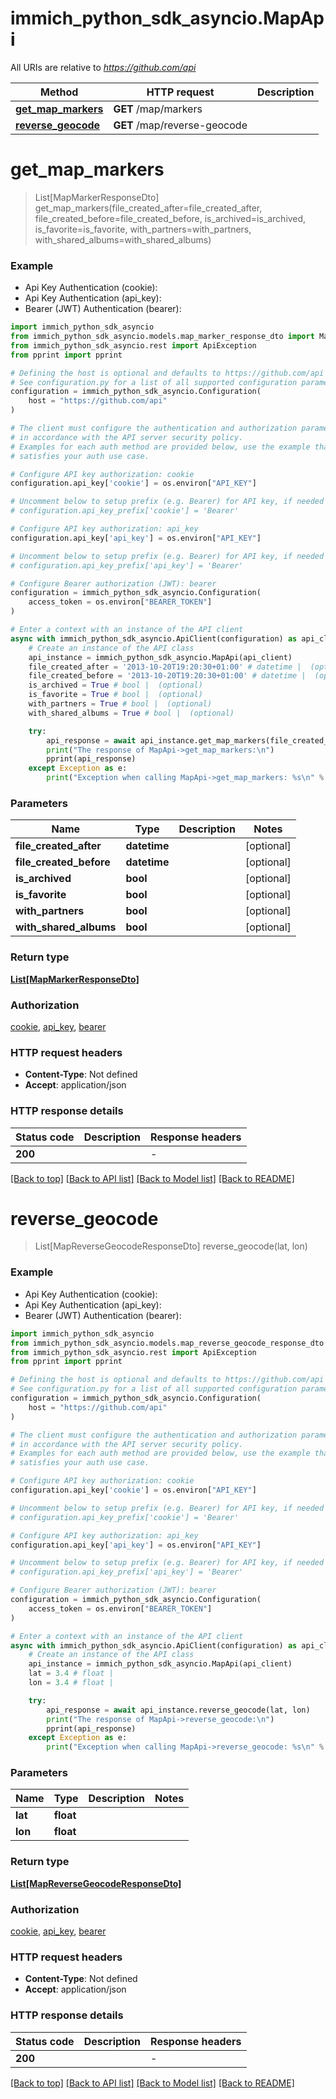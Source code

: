 # immich_python_sdk_asyncio.MapApi

All URIs are relative to *https://github.com/api*

Method | HTTP request | Description
------------- | ------------- | -------------
[**get_map_markers**](MapApi.md#get_map_markers) | **GET** /map/markers | 
[**reverse_geocode**](MapApi.md#reverse_geocode) | **GET** /map/reverse-geocode | 


# **get_map_markers**
> List[MapMarkerResponseDto] get_map_markers(file_created_after=file_created_after, file_created_before=file_created_before, is_archived=is_archived, is_favorite=is_favorite, with_partners=with_partners, with_shared_albums=with_shared_albums)

### Example

* Api Key Authentication (cookie):
* Api Key Authentication (api_key):
* Bearer (JWT) Authentication (bearer):

```python
import immich_python_sdk_asyncio
from immich_python_sdk_asyncio.models.map_marker_response_dto import MapMarkerResponseDto
from immich_python_sdk_asyncio.rest import ApiException
from pprint import pprint

# Defining the host is optional and defaults to https://github.com/api
# See configuration.py for a list of all supported configuration parameters.
configuration = immich_python_sdk_asyncio.Configuration(
    host = "https://github.com/api"
)

# The client must configure the authentication and authorization parameters
# in accordance with the API server security policy.
# Examples for each auth method are provided below, use the example that
# satisfies your auth use case.

# Configure API key authorization: cookie
configuration.api_key['cookie'] = os.environ["API_KEY"]

# Uncomment below to setup prefix (e.g. Bearer) for API key, if needed
# configuration.api_key_prefix['cookie'] = 'Bearer'

# Configure API key authorization: api_key
configuration.api_key['api_key'] = os.environ["API_KEY"]

# Uncomment below to setup prefix (e.g. Bearer) for API key, if needed
# configuration.api_key_prefix['api_key'] = 'Bearer'

# Configure Bearer authorization (JWT): bearer
configuration = immich_python_sdk_asyncio.Configuration(
    access_token = os.environ["BEARER_TOKEN"]
)

# Enter a context with an instance of the API client
async with immich_python_sdk_asyncio.ApiClient(configuration) as api_client:
    # Create an instance of the API class
    api_instance = immich_python_sdk_asyncio.MapApi(api_client)
    file_created_after = '2013-10-20T19:20:30+01:00' # datetime |  (optional)
    file_created_before = '2013-10-20T19:20:30+01:00' # datetime |  (optional)
    is_archived = True # bool |  (optional)
    is_favorite = True # bool |  (optional)
    with_partners = True # bool |  (optional)
    with_shared_albums = True # bool |  (optional)

    try:
        api_response = await api_instance.get_map_markers(file_created_after=file_created_after, file_created_before=file_created_before, is_archived=is_archived, is_favorite=is_favorite, with_partners=with_partners, with_shared_albums=with_shared_albums)
        print("The response of MapApi->get_map_markers:\n")
        pprint(api_response)
    except Exception as e:
        print("Exception when calling MapApi->get_map_markers: %s\n" % e)
```



### Parameters


Name | Type | Description  | Notes
------------- | ------------- | ------------- | -------------
 **file_created_after** | **datetime**|  | [optional] 
 **file_created_before** | **datetime**|  | [optional] 
 **is_archived** | **bool**|  | [optional] 
 **is_favorite** | **bool**|  | [optional] 
 **with_partners** | **bool**|  | [optional] 
 **with_shared_albums** | **bool**|  | [optional] 

### Return type

[**List[MapMarkerResponseDto]**](MapMarkerResponseDto.md)

### Authorization

[cookie](../README.md#cookie), [api_key](../README.md#api_key), [bearer](../README.md#bearer)

### HTTP request headers

 - **Content-Type**: Not defined
 - **Accept**: application/json

### HTTP response details

| Status code | Description | Response headers |
|-------------|-------------|------------------|
**200** |  |  -  |

[[Back to top]](#) [[Back to API list]](../README.md#documentation-for-api-endpoints) [[Back to Model list]](../README.md#documentation-for-models) [[Back to README]](../README.md)

# **reverse_geocode**
> List[MapReverseGeocodeResponseDto] reverse_geocode(lat, lon)

### Example

* Api Key Authentication (cookie):
* Api Key Authentication (api_key):
* Bearer (JWT) Authentication (bearer):

```python
import immich_python_sdk_asyncio
from immich_python_sdk_asyncio.models.map_reverse_geocode_response_dto import MapReverseGeocodeResponseDto
from immich_python_sdk_asyncio.rest import ApiException
from pprint import pprint

# Defining the host is optional and defaults to https://github.com/api
# See configuration.py for a list of all supported configuration parameters.
configuration = immich_python_sdk_asyncio.Configuration(
    host = "https://github.com/api"
)

# The client must configure the authentication and authorization parameters
# in accordance with the API server security policy.
# Examples for each auth method are provided below, use the example that
# satisfies your auth use case.

# Configure API key authorization: cookie
configuration.api_key['cookie'] = os.environ["API_KEY"]

# Uncomment below to setup prefix (e.g. Bearer) for API key, if needed
# configuration.api_key_prefix['cookie'] = 'Bearer'

# Configure API key authorization: api_key
configuration.api_key['api_key'] = os.environ["API_KEY"]

# Uncomment below to setup prefix (e.g. Bearer) for API key, if needed
# configuration.api_key_prefix['api_key'] = 'Bearer'

# Configure Bearer authorization (JWT): bearer
configuration = immich_python_sdk_asyncio.Configuration(
    access_token = os.environ["BEARER_TOKEN"]
)

# Enter a context with an instance of the API client
async with immich_python_sdk_asyncio.ApiClient(configuration) as api_client:
    # Create an instance of the API class
    api_instance = immich_python_sdk_asyncio.MapApi(api_client)
    lat = 3.4 # float | 
    lon = 3.4 # float | 

    try:
        api_response = await api_instance.reverse_geocode(lat, lon)
        print("The response of MapApi->reverse_geocode:\n")
        pprint(api_response)
    except Exception as e:
        print("Exception when calling MapApi->reverse_geocode: %s\n" % e)
```



### Parameters


Name | Type | Description  | Notes
------------- | ------------- | ------------- | -------------
 **lat** | **float**|  | 
 **lon** | **float**|  | 

### Return type

[**List[MapReverseGeocodeResponseDto]**](MapReverseGeocodeResponseDto.md)

### Authorization

[cookie](../README.md#cookie), [api_key](../README.md#api_key), [bearer](../README.md#bearer)

### HTTP request headers

 - **Content-Type**: Not defined
 - **Accept**: application/json

### HTTP response details

| Status code | Description | Response headers |
|-------------|-------------|------------------|
**200** |  |  -  |

[[Back to top]](#) [[Back to API list]](../README.md#documentation-for-api-endpoints) [[Back to Model list]](../README.md#documentation-for-models) [[Back to README]](../README.md)

